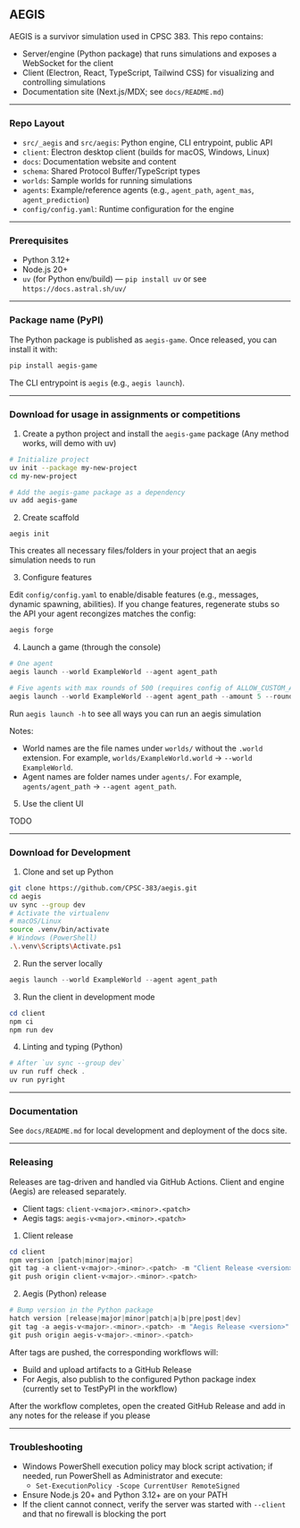 ## AEGIS

AEGIS is a survivor simulation used in CPSC 383. This repo contains:

- Server/engine (Python package) that runs simulations and exposes a WebSocket for the client
- Client (Electron, React, TypeScript, Tailwind CSS) for visualizing and controlling simulations
- Documentation site (Next.js/MDX; see `docs/README.md`)

---

### Repo Layout

- `src/_aegis` and `src/aegis`: Python engine, CLI entrypoint, public API
- `client`: Electron desktop client (builds for macOS, Windows, Linux)
- `docs`: Documentation website and content
- `schema`: Shared Protocol Buffer/TypeScript types
- `worlds`: Sample worlds for running simulations
- `agents`: Example/reference agents (e.g., `agent_path`, `agent_mas`, `agent_prediction`)
- `config/config.yaml`: Runtime configuration for the engine

---

### Prerequisites

- Python 3.12+
- Node.js 20+
- `uv` (for Python env/build) — `pip install uv` or see `https://docs.astral.sh/uv/`

---

### Package name (PyPI)

The Python package is published as `aegis-game`. Once released, you can install it with:

```bash
pip install aegis-game
```

The CLI entrypoint is `aegis` (e.g., `aegis launch`).

---

### Download for usage in assignments or competitions

1. Create a python project and install the `aegis-game` package (Any method works, will demo with uv)

```bash
# Initialize project
uv init --package my-new-project
cd my-new-project

# Add the aegis-game package as a dependency
uv add aegis-game
```

2. Create scaffold

```
aegis init
```

This creates all necessary files/folders in your project that an aegis simulation needs to run

3. Configure features

Edit `config/config.yaml` to enable/disable features (e.g., messages, dynamic spawning, abilities). If you change features, regenerate stubs so the API your agent recongizes matches the config:

```PowerShell
aegis forge
```

4. Launch a game (through the console)

```PowerShell
# One agent
aegis launch --world ExampleWorld --agent agent_path

# Five agents with max rounds of 500 (requires config of ALLOW_CUSTOM_AGENT_COUNT=true)
aegis launch --world ExampleWorld --agent agent_path --amount 5 --rounds 500

```

Run `aegis launch -h` to see all ways you can run an aegis simulation

Notes:

- World names are the file names under `worlds/` without the `.world` extension. For example, `worlds/ExampleWorld.world` → `--world ExampleWorld`.
- Agent names are folder names under `agents/`. For example, `agents/agent_path` → `--agent agent_path`.

5. Use the client UI

TODO

---

### Download for Development

1. Clone and set up Python

```bash
git clone https://github.com/CPSC-383/aegis.git
cd aegis
uv sync --group dev
# Activate the virtualenv
# macOS/Linux
source .venv/bin/activate
# Windows (PowerShell)
.\.venv\Scripts\Activate.ps1
```

2. Run the server locally

```PowerShell
aegis launch --world ExampleWorld --agent agent_path
```

3. Run the client in development mode

```PowerShell
cd client
npm ci
npm run dev
```

4. Linting and typing (Python)

```PowerShell
# After `uv sync --group dev`
uv run ruff check .
uv run pyright
```

---

### Documentation

See `docs/README.md` for local development and deployment of the docs site.

---

### Releasing

Releases are tag-driven and handled via GitHub Actions. Client and engine (Aegis) are released separately.

- Client tags: `client-v<major>.<minor>.<patch>`
- Aegis tags: `aegis-v<major>.<minor>.<patch>`

1. Client release

```PowerShell
cd client
npm version [patch|minor|major]
git tag -a client-v<major>.<minor>.<patch> -m "Client Release <version>"
git push origin client-v<major>.<minor>.<patch>
```

2. Aegis (Python) release

```PowerShell
# Bump version in the Python package
hatch version [release|major|minor|patch|a|b|pre|post|dev]
git tag -a aegis-v<major>.<minor>.<patch> -m "Aegis Release <version>"
git push origin aegis-v<major>.<minor>.<patch>
```

After tags are pushed, the corresponding workflows will:

- Build and upload artifacts to a GitHub Release
- For Aegis, also publish to the configured Python package index (currently set to TestPyPI in the workflow)

After the workflow completes, open the created GitHub Release and add in any notes for the release if you please

---

### Troubleshooting

- Windows PowerShell execution policy may block script activation; if needed, run PowerShell as Administrator and execute:
  - `Set-ExecutionPolicy -Scope CurrentUser RemoteSigned`
- Ensure Node.js 20+ and Python 3.12+ are on your PATH
- If the client cannot connect, verify the server was started with `--client` and that no firewall is blocking the port
